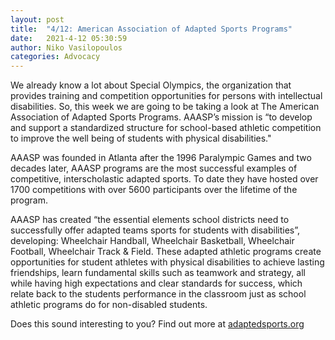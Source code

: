 ```yaml
---
layout: post
title:  "4/12: American Association of Adapted Sports Programs"
date:   2021-4-12 05:30:59
author: Niko Vasilopoulos
categories: Advocacy
---
```


We already know a lot about Special Olympics, the organization that provides training and competition opportunities for persons with intellectual disabilities. So, this week we are going to be taking a look at The American Association of Adapted Sports Programs. AAASP’s mission is “to develop and support a standardized structure for school-based athletic competition to improve the well being of students with physical disabilities."

AAASP was founded in Atlanta after the 1996 Paralympic Games and two decades later, AAASP programs are the most successful examples of competitive, interscholastic adapted sports. To date they have hosted over 1700 competitions with over 5600 participants over the lifetime of the program.

AAASP has created “the essential elements school districts need to successfully offer adapted teams sports for students with disabilities”, developing: Wheelchair Handball, Wheelchair Basketball, Wheelchair Football, Wheelchair Track & Field.
These adapted athletic programs create opportunities for student athletes with physical disabilities to achieve lasting friendships, learn fundamental skills such as teamwork and strategy, all while having high expectations and clear standards for success, which relate back to the students performance in the classroom just as school athletic programs do for non-disabled students.

Does this sound interesting to you? Find out more at [adaptedsports.org](http://adaptedsports.org/about-adaptedsports/overview/)

